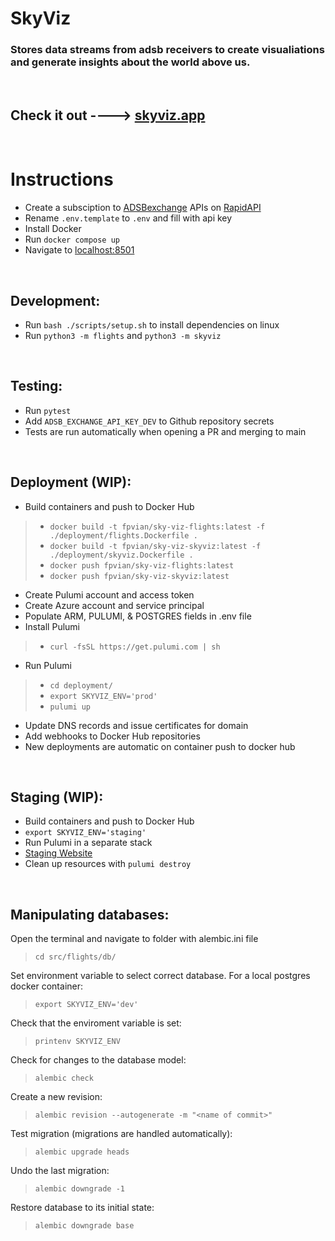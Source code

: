 # SkyViz

### Stores data streams from adsb receivers to create visualiations and generate insights about the world above us.

$~$

## Check it out ----> [skyviz.app](https://www.skyviz.app)

$~$

# Instructions
- Create a subsciption to [ADSBexchange](https://adsbexchange.com/) APIs on [RapidAPI](https://rapidapi.com)
- Rename `.env.template` to `.env` and fill with api key
- Install Docker
- Run `docker compose up`
- Navigate to [localhost:8501](localhost:8501)

$~$

## Development:
- Run `bash ./scripts/setup.sh` to install dependencies on linux
- Run `python3 -m flights` and `python3 -m skyviz`

$~$

## Testing:
- Run `pytest`
- Add `ADSB_EXCHANGE_API_KEY_DEV` to Github repository secrets
- Tests are run automatically when opening a PR and merging to main

$~$

## Deployment (WIP):
- Build containers and push to Docker Hub
>- `docker build -t fpvian/sky-viz-flights:latest -f ./deployment/flights.Dockerfile .`
>- `docker build -t fpvian/sky-viz-skyviz:latest -f ./deployment/skyviz.Dockerfile .`
>- `docker push fpvian/sky-viz-flights:latest`
>- `docker push fpvian/sky-viz-skyviz:latest`

- Create Pulumi account and access token
- Create Azure account and service principal
- Populate ARM, PULUMI, & POSTGRES fields in .env file
- Install Pulumi 
>- `curl -fsSL https://get.pulumi.com | sh`

- Run Pulumi
>- `cd deployment/`
>- `export SKYVIZ_ENV='prod'`
>- `pulumi up`

- Update DNS records and issue certificates for domain
- Add webhooks to Docker Hub repositories
- New deployments are automatic on container push to docker hub

$~$

## Staging (WIP):
- Build containers and push to Docker Hub
- `export SKYVIZ_ENV='staging'`
- Run Pulumi in a separate stack
- [Staging Website](skyviz-staging.azurewebsites.net)
- Clean up resources with `pulumi destroy`

$~$

## Manipulating databases:

Open the terminal and navigate to folder with alembic.ini file
> `cd src/flights/db/`

Set environment variable to select correct database. For a local postgres docker container:
> `export SKYVIZ_ENV='dev'`

Check that the enviroment variable is set:
> `printenv SKYVIZ_ENV`

Check for changes to the database model:
> `alembic check`

Create a new revision:
> `alembic revision --autogenerate -m "<name of commit>"`

Test migration (migrations are handled automatically):
> `alembic upgrade heads`

Undo the last migration:
> `alembic downgrade -1`

Restore database to its initial state:
> `alembic downgrade base`
